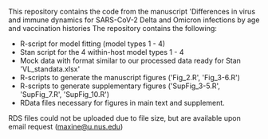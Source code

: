 This repository contains the code from the manuscript 'Differences in virus and immune dynamics for SARS-CoV-2 Delta and Omicron infections by age and vaccination histories
The repository contains the following:
- R-script for model fitting (model types 1 - 4)
- Stan script for the 4 within-host model types 1 - 4
- Mock data with format similar to our processed data ready for Stan 'VL_standata.xlsx'
- R-scripts to generate the manuscript figures ('Fig_2.R', 'Fig_3-6.R')
- R-scripts to generate supplementary figures ('SupFig_3-5.R', 'SupFig_7.R', 'SupFig_10.R')
- RData files necessary for figures in main text and supplement.

RDS files could not be uploaded due to file size, but are available upon email request (maxine@u.nus.edu)
